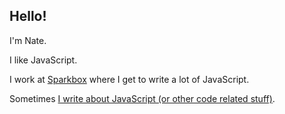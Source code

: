## Hello!

I'm Nate.

I like JavaScript.

I work at [Sparkbox](https://seesparkbox.com) where I get to write a lot of JavaScript.

Sometimes [I write about JavaScript (or other code related stuff)](/articles).

